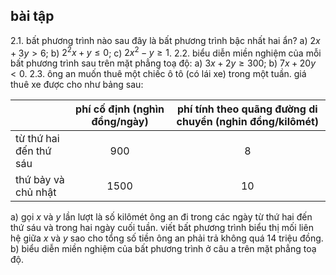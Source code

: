 ## bài tập

2.1. bất phương trình nào sau đây là bất phương trình bậc nhất hai ẩn?
a) $2 x+3 y>6$;
b) $2^{2} x+y \leq 0$;
c) $2 x^{2}-y \geq 1$.
2.2. biểu diễn miền nghiệm của mỗi bất phương trình sau trên mặt phẳng toạ độ:
a) $3 x+2 y \geq 300$;
b) $7 x+20 y<0$.
2.3. ông an muốn thuê một chiếc ô tô (có lái xe) trong một tuần. giá thuê xe được cho như bảng sau:

|  | phí cố định  (nghìn đồng/ngày) | phí tính theo quãng đường di  chuyển (nghin đồng/kilômét) |
| :--- | :---: | :---: |
| từ thứ hai đến thứ sáu | 900 | 8 |
| thứ bảy và chủ nhật | 1500 | 10 |

a) gọi $x$ và $y$ lần lượt là số kilômét ông an đi trong các ngày từ thứ hai đến thứ sáu và trong hai ngày cuối tuần. viết bất phương trình biểu thị mối liên hệ giữa $x$ và $y$ sao cho tổng số tiền ông an phải trả không quá 14 triệu đồng.
b) biểu diễn miền nghiệm của bất phương trình ở câu a trên mặt phẳng toạ độ.